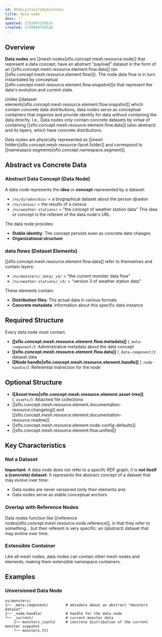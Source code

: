 ```yaml
---
id: 8hmkiyjtsey7z8y5oi5xdxx
title: data node
desc: ''
updated: 1752697259224
created: 1750999795528
---
```


## Overview

**Data nodes** are [[mesh nodes|sflo.concept.mesh.resource.node]] that represent a data concept, have an abstract "payload" dataset in the form of an [[sflo.concept.mesh.resource.element.flow.data]] (an [[sflo.concept.mesh.resource.element.flow]]). The node data flow is in turn instantiated by conceptual [[sflo.concept.mesh.resource.element.flow.snapshot]]s that represent the data's evolution and current state.

Unlike [[dataset elements|sflo.concept.mesh.resource.element.flow.snapshot]] which contain concrete data distributions, data nodes serve as conceptual containers that organize and provide identity for data without containing the data directly. I.e., Data nodes only contain concrete datasets by virtue of containing [[sflo.concept.mesh.resource.element.flow.data]] (also abstract) and its layers, which have concrete distributions.

Data nodes are physically represented as [[mesh folders|sflo.concept.mesh.resource-facet.folder]] and correspond to [[namespace segments|sflo.concept.namespace.segment]].

## Abstract vs Concrete Data

### Abstract Data Concept (Data Node)
A data node represents the **idea** or **concept** represented by a dataset:
- `/ns/djradon/bio/` = a biographical dataset about the person djradon
- `/ns/census/` =  the results of a census
- `/ns/weather-stations/` = "the concept of weather station data"
This idea or concept is the referent of the data node's URL. 

The data node provides:
- **Stable identity**: The concept persists even as concrete data changes
- **Organizational structure**

### data flows (Dataset Elements)

[[sflo.concept.mesh.resource.element.flow.data]] refer to themselves and contain layers:

- `/ns/monsters/_data/_v4/` = "the current monster data flow"
- `/ns/weather-stations/_v3/` = "version 3 of weather station data"

These elements contain:
- **Distribution files**: The actual data in various formats
- **Concrete metadata**: Information about this specific data instance

## Required Structure

Every data node must contain:

- **[[sflo.concept.mesh.resource.element.flow.metadata]]** (`_meta-component/`): Administrative metadata about the data concept
- **[[sflo.concept.mesh.resource.element.flow.data]]** (`_data-component/`): dataset data
- **[[Node handle|sflo.concept.mesh.resource.element.handle]]** (`_node-handle/`): Referential indirection for the node


## Optional Structure

- **[[Asset trees|sflo.concept.mesh.resource.element.asset-tree]]** (`_assets/`): Attached file collections
- [[sflo.concept.mesh.resource.element.documentation-resource.changelog]] and [[sflo.concept.mesh.resource.element.documentation-resource.readme]]
- [[sflo.concept.mesh.resource.element.node-config-defaults]]
- [[sflo.concept.mesh.resource.element.flow.unified]] 

## Key Characteristics

### Not a Dataset

**Important**: A data node does not refer to a specifc RDF graph; it is **not itself a (concrete) dataset**. It represents the abstract concept of a dataset that may evolve over time:
- Data nodes are never versioned (only their elements are)
- Data nodes serve as stable conceptual anchors

### Overlap with Reference Nodes

Data nodes function like [[reference nodes|sflo.concept.mesh.resource.node.reference]], in that they refer to something... but their referent is very specific: an (abstract) dataset that may evolve over time.

### Extensible Container
Like all mesh nodes, data nodes can contain other mesh nodes and elements, making them extensible namespace containers.

## Examples

### Unversioned Data Node
```
ns/monsters/
├── _meta-component/        # metadata about an abstract "monsters dataset"
├── _node-handle/           # handle for the data node
└── _current/               # current monster data
    ├── monsters.jsonld     # concrete distribution of the current monster snapshot
    └── monsters.ttl
```

